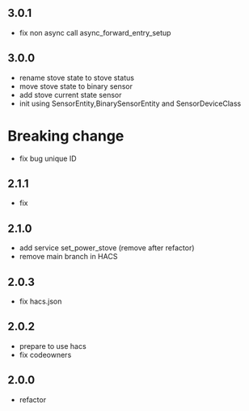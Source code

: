 3.0.1
----

- fix non async call async_forward_entry_setup

3.0.0
----

- rename stove state to stove status
- move stove state to binary sensor
- add stove current state sensor
- init using SensorEntity,BinarySensorEntity and SensorDeviceClass
# Breaking change
- fix bug unique ID

2.1.1
-----

- fix

2.1.0
-----

- add service set_power_stove (remove after refactor)
- remove main branch in HACS

2.0.3
-----

- fix hacs.json

2.0.2
-----
- prepare to use hacs
- fix codeowners

2.0.0
-----

- refactor
